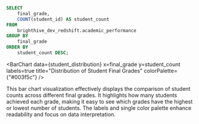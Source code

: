 ```sql student_distribution
SELECT 
    final_grade,
    COUNT(student_id) AS student_count
FROM 
    brighthive_dev_redshift.academic_performance
GROUP BY 
    final_grade
ORDER BY 
    student_count DESC;
```

<BarChart
    data={student_distribution}
    x=final_grade
    y=student_count
    labels=true
    title="Distribution of Student Final Grades"
    colorPalette={"#003f5c"}
/>

This bar chart visualization effectively displays the comparison of student counts across different final grades. It highlights how many students achieved each grade, making it easy to see which grades have the highest or lowest number of students. The labels and single color palette enhance readability and focus on data interpretation.